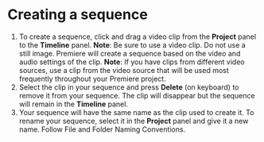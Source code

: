# Creating a sequence

1. To create a sequence, click and drag a video clip from the **Project** panel to the **Timeline** panel. **Note**: Be sure to use a video clip. Do not use a still image. Premiere will create a sequence based on the video and audio settings of the clip. **Note**: If you have clips from different video sources, use a clip from the video source that will be used most frequently throughout your Premiere project.
2. Select the clip in your sequence and press **Delete** \(on keyboard\) to remove it from your sequence. The clip will disappear but the sequence will remain in the **Timeline** panel.
3. Your sequence will have the same name as the clip used to create it. To rename your sequence, select it in the **Project** panel and give it a new name. Follow File and Folder Naming Conventions.



